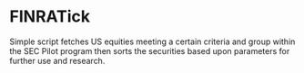 # FINRATick

Simple script fetches US equities meeting a certain criteria and group within the SEC Pilot program then sorts the securities based upon parameters for further use and research.
